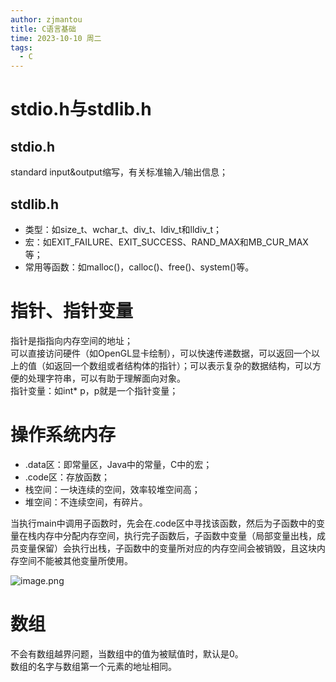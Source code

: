```yaml
---
author: zjmantou
title: C语言基础
time: 2023-10-10 周二
tags:
  - C
---
```

# stdio.h与stdlib.h
## stdio.h

standard input&output缩写，有关标准输入/输出信息；
## stdlib.h

- 类型：如size_t、wchar_t、div_t、ldiv_t和lldiv_t；
- 宏：如EXIT_FAILURE、EXIT_SUCCESS、RAND_MAX和MB_CUR_MAX等；
- 常用等函数：如malloc()，calloc()、free()、system()等。

# 指针、指针变量

指针是指指向内存空间的地址；  
可以直接访问硬件（如OpenGL显卡绘制），可以快速传递数据，可以返回一个以上的值（如返回一个数组或者结构体的指针）；可以表示复杂的数据结构，可以方便的处理字符串，可以有助于理解面向对象。  
指针变量：如int* p，p就是一个指针变量；

# 操作系统内存
- .data区：即常量区，Java中的常量，C中的宏；
- .code区：存放函数；
- 栈空间：一块连续的空间，效率较堆空间高；
- 堆空间：不连续空间，有碎片。  

当执行main中调用子函数时，先会在.code区中寻找该函数，然后为子函数中的变量在栈内存中分配内存空间，执行完子函数后，子函数中变量（局部变量出栈，成员变量保留）会执行出栈，子函数中的变量所对应的内存空间会被销毁，且这块内存空间不能被其他变量所使用。  

![image.png](https://zjmantou-drawingbed.oss-cn-hangzhou.aliyuncs.com/picture/202310101733712.png)


# 数组

不会有数组越界问题，当数组中的值为被赋值时，默认是0。  
数组的名字与数组第一个元素的地址相同。